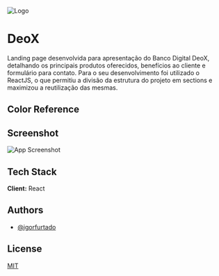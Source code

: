 
![Logo](https://dev-to-uploads.s3.amazonaws.com/uploads/articles/th5xamgrr6se0x5ro4g6.png)


# DeoX

Landing page desenvolvida para apresentação do Banco Digital DeoX, detalhando os principais produtos oferecidos, benefícios ao cliente e formulário para contato. Para o seu desenvolvimento foi utilizado o ReactJS, o que permitiu a divisão da estrutura do projeto em sections e maximizou a reutilização das mesmas.  
## Color Reference



## Screenshot

![App Screenshot](https://via.placeholder.com/468x300?text=App+Screenshot+Here)


## Tech Stack

**Client:** React


## Authors

- [@igorfurtado](https://github.com/igorfurtado)


## License

[MIT](https://choosealicense.com/licenses/mit/)

